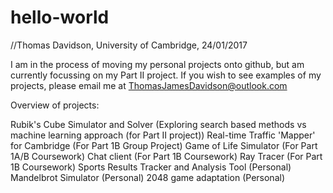 # hello-world

//Thomas Davidson, University of Cambridge, 24/01/2017

I am in the process of moving my personal projects onto github, but am currently focussing on my Part II project. If you wish to see examples of my projects, please email me at ThomasJamesDavidson@outlook.com 

Overview of projects:

Rubik's Cube Simulator and Solver (Exploring search based methods vs machine learning approach (for Part II project))
Real-time Traffic 'Mapper' for Cambridge (For Part 1B Group Project)
Game of Life Simulator (For Part 1A/B Coursework)
Chat client (For Part 1B Coursework)
Ray Tracer (For Part 1B Coursework)
Sports Results Tracker and Analysis Tool (Personal)
Mandelbrot Simulator (Personal)
2048 game adaptation (Personal)
